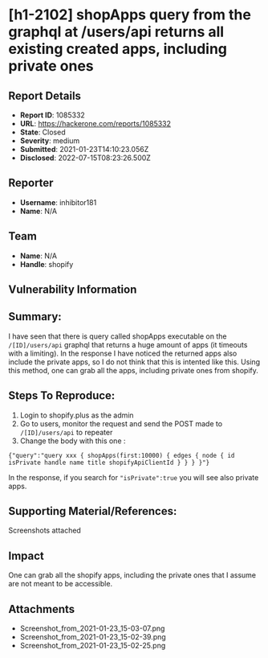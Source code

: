 # [h1-2102] shopApps query from the graphql at /users/api returns all existing created apps, including private ones

## Report Details
- **Report ID**: 1085332
- **URL**: https://hackerone.com/reports/1085332
- **State**: Closed
- **Severity**: medium
- **Submitted**: 2021-01-23T14:10:23.056Z
- **Disclosed**: 2022-07-15T08:23:26.500Z

## Reporter
- **Username**: inhibitor181
- **Name**: N/A

## Team
- **Name**: N/A
- **Handle**: shopify

## Vulnerability Information
## Summary:
I have seen that there is query called shopApps executable on the `/[ID]/users/api` graphql that returns a huge amount of apps (it timeouts with a limiting). In the response I have noticed the returned apps also include the private apps, so I do not think that this is intented like this. Using this method, one can grab all the apps, including private ones from shopify.

## Steps To Reproduce:
1. Login to shopify.plus as the admin
2. Go to users, monitor the request and send the POST made to `/[ID]/users/api` to repeater
3. Change the body with this one :

```
{"query":"query xxx { shopApps(first:10000) { edges { node { id isPrivate handle name title shopifyApiClientId } } } }"}
```

In the response, if you search for `"isPrivate":true` you will see also private apps.

## Supporting Material/References:
Screenshots attached

## Impact

One can grab all the shopify apps, including the private ones that I assume are not meant to be accessible.

## Attachments
- Screenshot_from_2021-01-23_15-03-07.png
- Screenshot_from_2021-01-23_15-02-39.png
- Screenshot_from_2021-01-23_15-02-25.png
